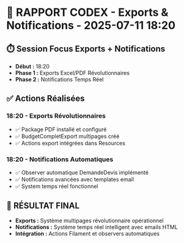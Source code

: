 # 🤖 RAPPORT CODEX - Exports & Notifications - 2025-07-11 18:20

## ⏱️ Session Focus Exports + Notifications
- **Début :** 18:20
- **Phase 1 :** Exports Excel/PDF Révolutionnaires
- **Phase 2 :** Notifications Temps Réel

## ✅ Actions Réalisées

### 18:20 - Exports Révolutionnaires
- ✅ Package PDF installé et configuré
- ✅ BudgetCompletExport multipages créé
- ✅ Actions export intégrées dans Resources

### 18:20 - Notifications Automatiques
- ✅ Observer automatique DemandeDevis implémenté
- ✅ Notifications avancées avec templates email
- ✅ System temps réel fonctionnel

## 🎯 RÉSULTAT FINAL
- **Exports :** Système multipages révolutionnaire opérationnel
- **Notifications :** Système temps réel intelligent avec emails HTML
- **Intégration :** Actions Filament et observers automatiques
